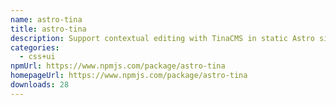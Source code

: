 ```yaml
---
name: astro-tina
title: astro-tina
description: Support contextual editing with TinaCMS in static Astro sites.
categories:
  - css+ui
npmUrl: https://www.npmjs.com/package/astro-tina
homepageUrl: https://www.npmjs.com/package/astro-tina
downloads: 28
---
```

